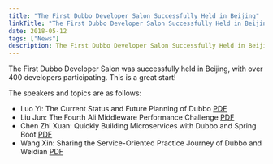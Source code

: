 ```yaml
---
title: "The First Dubbo Developer Salon Successfully Held in Beijing"
linkTitle: "The First Dubbo Developer Salon Successfully Held in Beijing"
date: 2018-05-12
tags: ["News"]
description: The First Dubbo Developer Salon Successfully Held in Beijing
---
```



The First Dubbo Developer Salon was successfully held in Beijing, with over 400 developers participating. This is a great start!

The speakers and topics are as follows:

  * Luo Yi: The Current Status and Future Planning of Dubbo [PDF](https://github.com/dubbo/awesome-dubbo/raw/master/slides/meetup/201805%40Beijing/dubbo-present-and-future.pdf)
  * Liu Jun: The Fourth Ali Middleware Performance Challenge [PDF](https://github.com/dubbo/awesome-dubbo/raw/master/slides/meetup/201805%40Beijing/introduction-to-4th-aliware-performance-challenge.pdf)
  * Chen Zhi Xuan: Quickly Building Microservices with Dubbo and Spring Boot [PDF](https://github.com/dubbo/awesome-dubbo/raw/master/slides/meetup/201805%40Beijing/quickly-building-microservice-with-dubbo-and-springboot.pdf)
  * Wang Xin: Sharing the Service-Oriented Practice Journey of Dubbo and Weidian [PDF](https://github.com/dubbo/awesome-dubbo/raw/master/slides/meetup/201805%40Beijing/dubbo-and-weidian's-practice-on-microservice-architecture.pdf) 

